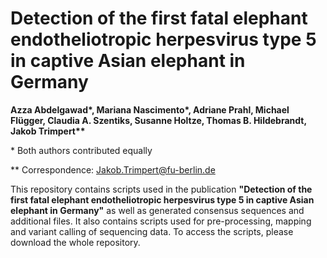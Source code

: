 # Detection of the first fatal elephant endotheliotropic herpesvirus type 5 in captive Asian elephant in Germany


**Azza Abdelgawad\*, Mariana Nascimento\*, Adriane Prahl, Michael Flügger, Claudia A. Szentiks, Susanne Holtze, Thomas B. Hildebrandt, Jakob Trimpert\*\***


\* Both authors contributed equally


\** Correspondence: Jakob.Trimpert@fu-berlin.de


This repository contains scripts used in the publication **"Detection of the first fatal elephant endotheliotropic herpesvirus type 5 in captive Asian elephant in Germany"** as well as generated consensus sequences and additional files. It also contains scripts used for pre-processing, mapping and variant calling of sequencing data. To access the scripts, please download the whole repository.
